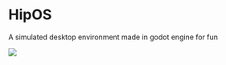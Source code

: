 # HipOS
A simulated desktop environment made in godot engine for fun

![](https://github.com/Hipxel-dev/HipOS/blob/main/hiposshowcase.gif)
